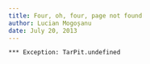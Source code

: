 ```yaml
---
title: Four, oh, four, page not found
author: Lucian Mogoșanu
date: July 20, 2013
---
```


`*** Exception: TarPit.undefined`

